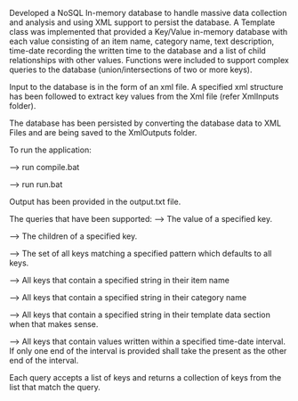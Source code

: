 Developed a NoSQL In-memory database to handle massive data collection and analysis and using XML support to persist the
database. A Template class was implemented that provided a Key/Value in-memory database with each value consisting of an item name,
category name, text description, time-date recording the written time to the database and a list of child relationships with other values.
Functions were included to support complex queries to the database (union/intersections of two or more keys).

Input to the database is in the form of an xml file. A specified xml structure has been followed to extract key values from the Xml file (refer XmlInputs folder). 

The database has been persisted by converting the database data to XML Files and are being saved to the XmlOutputs folder. 


To run the application: 

--> run compile.bat

--> run run.bat


Output has been provided in the output.txt file. 

The queries that have been supported: 
--> The value of a specified key.

--> The children of a specified key.

--> The set of all keys matching a specified pattern which defaults to all keys.

--> All keys that contain a specified string in their item name

--> All keys that contain a specified string in their category name

--> All keys that contain a specified string in their template data section when that makes sense.

--> All keys that contain values written within a specified time-date interval. If only one end of the interval is provided shall take the present as the other end of the interval.

Each query accepts a list of keys and returns a collection of keys from the list that match the query.